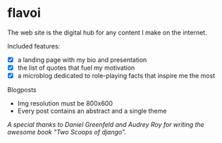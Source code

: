 # flavoi

The web site is the digital hub for any content I make on the internet.

Included features:

- [x] a landing page with my bio and presentation
- [x] the list of quotes that fuel my motivation
- [x] a microblog dedicated to role-playing facts that inspire me the most

Blogposts
- Img resolution must be 800x600
- Every post contains an abstract and a single theme

*A special thanks to Daniel Greenfeld and Audrey Roy for writing the awesome book "Two Scoops of django".*